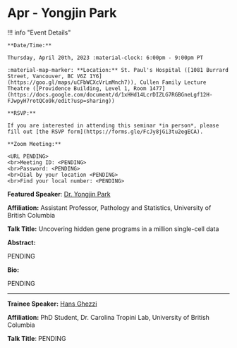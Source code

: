 # Apr - Yongjin Park

!!! info "Event Details"

    **Date/Time:**

    Thursday, April 20th, 2023 :material-clock: 6:00pm - 9:00pm PT

    :material-map-marker: **Location:** St. Paul's Hospital ([1081 Burrard Street, Vancouver, BC V6Z 1Y6](https://goo.gl/maps/uCFbWCXcVrLmMnch7)), Cullen Family Lecture Theatre ([Providence Building, Level 1, Room 1477](https://docs.google.com/document/d/1xHHd14LcrDIZLG7RGBGneLgf12H-FJwpyH7rotQCo9k/edit?usp=sharing))

    **RSVP:**

    If you are interested in attending this seminar *in person*, please fill out [the RSVP form](https://forms.gle/FcJy8jGi3tu2egECA).

    **Zoom Meeting:**

    <URL PENDING>
    <br>Meeting ID: <PENDING>
    <br>Password: <PENDING>
    <br>Dial by your location <PENDING>
    <br>Find your local number: <PENDING>

**Featured Speaker**: [Dr. Yongjin Park](https://ypark.github.io/)

**Affiliation:** Assistant Professor, Pathology and Statistics, University of British Columbia

**Talk Title:** Uncovering hidden gene programs in a million single-cell data

**Abstract:**

PENDING

**Bio:**

PENDING

---

**Trainee Speaker:** [Hans Ghezzi](http://tropini.microbiology.ubc.ca/who.html)

**Affiliation:** PhD Student, Dr. Carolina Tropini Lab, University of British Columbia

**Talk Title**: PENDING
